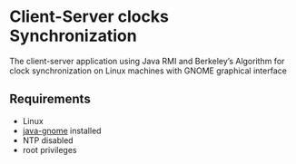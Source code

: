 # Client-Server clocks Synchronization
The client-server application using Java RMI and Berkeley’s Algorithm for clock synchronization on Linux machines with GNOME graphical interface

## Requirements
* Linux
* [java-gnome](http://java-gnome.sourceforge.net/get/) installed
* NTP disabled
* root privileges
